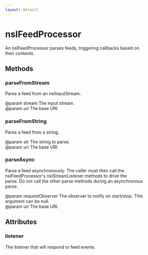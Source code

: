 ```yaml
---
layout: default
---
```


# nsIFeedProcessor #
  
An nsIFeedProcessor parses feeds, triggering callbacks based on  
their contents.  
  

## Methods ##

### parseFromStream ###
  
Parse a feed from an nsIInputStream.  
  
@param stream The input stream.  
@param uri The base URI.  
  

### parseFromString ###
  
Parse a feed from a string.  
  
@param str The string to parse.  
@param uri The base URI.  
  

### parseAsync ###
  
Parse a feed asynchronously. The caller must then call the  
nsIFeedProcessor's nsIStreamListener methods to drive the  
parse. Do not call the other parse methods during an asynchronous  
parse.  
  
@param requestObserver The observer to notify on start/stop. This  
                       argument can be null.  
@param uri The base URI.  
  

## Attributes ##

### listener ###
  
The listener that will respond to feed events.   
  
